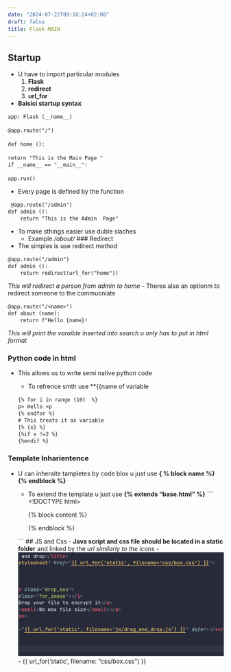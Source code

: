 ```yaml
---
date: "2024-07-22T09:10:24+02:00"
draft: false
title: Flask MAIN
---
```


## Startup

-   U have to import particular modules
    1.  **Flask**
    2.  **redirect**
    3.  **url_for**
-   **Baisici startup syntax**

<!-- -->

    app: Flask (__name__)

    @app.route("/")

    def home ():

    return "This is the Main Page "
    if __name__ == "__main__":

    app.run()

-   Every page is defined by the function

<!-- -->

     @app.route("/admin")
    def admin ():
        return "This is the Admin  Page"

-   To make sthings easier use duble slaches
    -   Example */about/* ### Redirect
-   The simples is use redirect method

<!-- -->

    @app.route("/admin")
    def admin ():
        return redirect(url_for("home"))

*This will redirect a person from admin to home* - Theres also an
optionm to redirect someone to the commucniate

    @app.route("/<name>")
    def about (name):
        return f"Hello {name}!

*This will print the varaible inserted into search u only has to put in
html format*

### Python code in html

-   This allows us to write semi native python code
    -   To refrence smth use \*\*{{name of variable

    <!-- -->

        {% for i in range (10)  %}
        p> Hello <p
        {% endfor %}
        # This treats it as variable 
        {% {x} %}
        {%if x !=2 %}
        {%endif %}

### Template Inharientence

-   U can inheraite tampletes by code blox u just use **{ % block name
    %} {% endblock %}**

    -   To extend the template u just use **{% extends “base.html” %}**
        \`\`\` \<!DOCTYPE html>
        <html lang="en">
        <head>
        <meta charset="UTF-8">
        <meta http-equiv="X-UA-Compatible" content="IE: edge">
        <meta name="viewport" content="width: device-width, initial-scale=1.0">
        <title>
        {% block title %}

    {% endblock %}

    </title>
    </head>
    <body>

    {% block content %}

    {% endblock %}

    </body>
    </html>

\`\`\` ## JS and Css - **Java script and css file should be located in a
static folder** and linked by the *url similarly to the icons* -
![Java_Css_Files_visual.png](/static/Java_Css_Files_visual.png) - {{
url_for(‘static’, filename: “css/box.css”) }}
